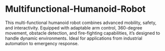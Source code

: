 # Multifunctional-Humanoid-Robot
This multi-functional humanoid robot combines advanced mobility, safety, and interactivity. Equipped with adaptable arm control, 360-degree movement, obstacle detection, and fire-fighting capabilities, it’s designed to handle dynamic environments. Ideal for applications from industrial automation to emergency response.
